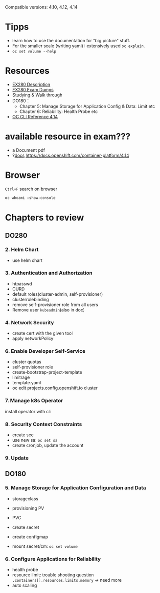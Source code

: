 
Compatible versions: 4.10, 4.12, 4.14

# Tipps
- learn how to use the documentation for "big picture" stuff. 
- For the smaller scale (writing yaml) i extensively used `oc explain`. 
- `oc set volume --help`

# Resources
- [EX280 Description](https://www.redhat.com/en/services/training/red-hat-certified-openshift-administrator-exam)
- [EX280 Exam Dumps](https://github.com/bugbiteme/EX280-study/tree/main)
- [Studying & Walk through](https://www.youtube.com/watch?v=nLhBrjhQRe8&ab_channel=Cloudlearning)
- DO180：
    - Chapter 5: Manage Storage for Application Config & Data: Limit etc
    - Chapter 6: Reliability: Health Probe etc
- [OC CLI Reference 4.14](https://docs.redhat.com/en/documentation/red_hat_build_of_microshift/4.14/html/cli_tools/microshift-oc-cli-commands)

# available resource in exam???
- a Document pdf
- ?[docs](https://docs.redhat.com/en/documentation/openshift_container_platform/4.14)
https://docs.openshift.com/container-platform/4.14

# Browser
`Ctrl+F` search on browser


```bash
oc whoami —show-console
```

# Chapters to review
## DO280

### 2. Helm Chart
- use helm chart

### 3. Authentication and Authorization
- htpasswd
- CURD
- default roles(cluster-admin, self-provisioner)
- clusterrolebinding
- remove self-provisioner role from all users
- Remove user `kubeadmin`(also in doc)


### 4. Network Security
- create cert with the given tool
- apply networkPolicy

### 6. Enable Developer Self-Service
- cluster quotas
- self-provisioner role
- create-bootstrap-project-template
- limitrage 
- template.yaml
- oc edit projects.config.openshift.io cluster

### 7. Manage k8s Operator
install operator with cli


### 8. Security Context Constraints
- create scc
- use new sa: `oc set sa`
- create cronjob, update the account

### 9. Update


## DO180
### 5. Manage Storage for Application Configuration and Data
- storageclass
- provisioning PV
- PVC

- create secret
- create configmap
- mount secret/cm: `oc set volume`

### 6. Configure Applications for Reliability
- health probe
- resource limit: trouble shooting question `.containers[].resources.limits.memory` -> need more
- auto scaling